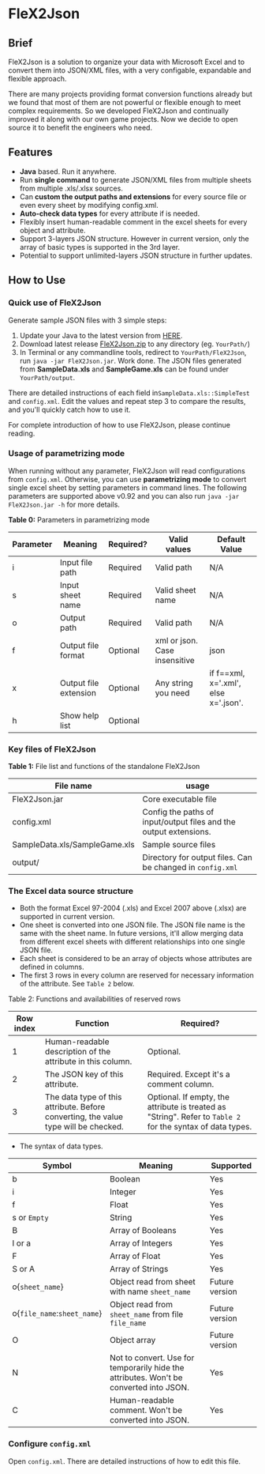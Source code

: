 # FleX2Json
## Brief
FleX2Json is a solution to organize your data with Microsoft Excel and to convert them into JSON/XML files, with a very configable, expandable and  flexible approach. 

There are many projects providing format conversion functions already but we found that most of them are not powerful or flexible enough to meet complex requirements. So we developed FleX2Json and continually improved it along with our own game projects. Now we decide to open source it to benefit the engineers who need. 

## Features

* **Java** based. Run it anywhere.
* Run **single command** to generate JSON/XML files from multiple sheets from multiple .xls/.xlsx sources.
* Can **custom the output paths and extensions** for every source file or even every sheet by modifying config.xml.
* **Auto-check data types** for every attribute if is needed.
* Flexibly insert human-readable comment in the excel sheets for every object and attribute.
* Support 3-layers JSON structure. However in current version, only the array of basic types is supported in the 3rd layer.
* Potential to support unlimited-layers JSON structure in further updates.

## How to Use
### Quick use of FleX2Json
 Generate sample JSON files with 3 simple steps:
 
1. Update your Java to the latest version from [HERE](https://java.com/en/download/).
2. Download latest release [FleX2Json.zip](https://github.com/geekmouse/FleX2Json/releases) to any directory (eg. `YourPath/`) 
3. In Terminal or any commandline tools, redirect to `YourPath/FleX2Json`, run `java -jar FleX2Json.jar`. Work done. The JSON files generated from **SampleData.xls** and **SampleGame.xls** can be found under `YourPath/output`. 

There are detailed instructions of each field in`SampleData.xls::SimpleTest` and `config.xml`. Edit the values and repeat step 3 to compare the results, and you'll quickly catch how to use it.

For complete introduction of how to use FleX2Json, please continue reading.

### Usage of parametrizing mode
When running without any parameter, FleX2Json will read configurations from `config.xml`. Otherwise, you can use 
**parametrizing mode** to convert single excel sheet by setting parameters in command lines. The following parameters are supported above v0.92 and you can also run `java -jar FleX2Json.jar -h` for more details.

**Table 0:** Parameters in parametrizing mode

Parameter | Meaning | Required? 	|Valid values | Default Value
----		|----		|---			|----	|---
i	|Input file path|Required|Valid path|N/A
s	|Input sheet name|Required|Valid sheet name| N/A
o	|Output path|Required|Valid path|N/A
f	|Output file format|Optional|xml or json. Case insensitive|json
x	|Output file extension|Optional|Any string you need |if f==xml, x='.xml', else x='.json'.
h	|Show help list|Optional


### Key files of FleX2Json

**Table 1:** File list and functions of the standalone FleX2Json

File name | usage 
----|-----
FleX2Json.jar| Core executable file
config.xml| Config the paths of input/output files and the output extensions. 
SampleData.xls/SampleGame.xls| Sample source files
output/| Directory for output files. Can be changed in `config.xml`
 
### The Excel data source structure
* Both the format Excel 97-2004 (.xls) and Excel 2007 above (.xlsx) are supported in current version.
* One sheet is converted into one JSON file. The JSON file name is the same with the sheet name. In future versions, it'll allow merging data from different excel sheets with different relationships into one single JSON file.
* Each sheet is considered to be an array of objects whose attributes are defined in columns.
* The first 3 rows in every column are reserved for necessary information of the attribute. See `Table 2` below.

Table 2: Functions and availabilities of reserved rows

Row index   | Function | Required?
-------| ---------- |------
 1| Human-readable description of the attribute in this column. | Optional.
 2| The JSON key of this attribute. | Required. Except it's a comment column.
 3| The data type of this attribute. Before converting, the value type will be checked. | Optional. If empty, the attribute is treated as "String". Refer to `Table 2` for the syntax of data types.


* The syntax of data types.

Symbol | Meaning | Supported
---|----|----
b| Boolean |Yes
i| Integer| Yes
f| Float| Yes
s or `Empty`| String| Yes
B| Array of Booleans| Yes
I or a| Array of Integers| Yes
F| Array of Float| Yes
S or A| Array of Strings| Yes
o{`sheet_name`}| Object read from sheet with name `sheet_name` | Future version
o{`file_name`:`sheet_name`} |Object read from `sheet_name` from file `file_name` | Future version
O| Object array| Future version
N | Not to convert. Use for temporarily hide the attributes. Won't be converted into JSON.| Yes
C| Human-readable comment. Won't be converted into JSON. |Yes

### Configure `config.xml`
Open `config.xml`. There are detailed instructions of how to edit this file.

